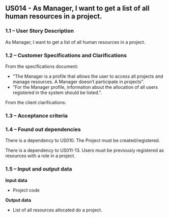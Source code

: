 ## **US014 - As Manager, I want to get a list of all human resources in a project.**

### **1.1 – User Story Description**

As Manager, I want to get a list of all human resources in a project.

### **1.2 – Customer Specifications and Clarifications**

From the specifications document:
- "The Manager is a profile that allows the user to access all projects and manage resources. A Manager doesn’t participate in projects".
- "For the Manager profile, information about the allocation of all users registered in the system
  should be listed.".

From the client clarifications:


### **1.3 – Acceptance criteria**

### **1.4 – Found out dependencies**

There is a dependency to US010. The Project must be created/registered.

There is a dependency to US011-13. Users must be previously registered as resources with a role in a project.

### **1.5 – Input and output data**

**Input data**

- Project code

**Output data**

- List of all resources allocated do a project.





